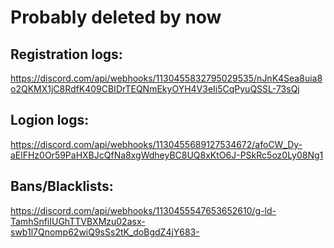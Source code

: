 # Probably deleted by now

## Registration logs:
https://discord.com/api/webhooks/1130455832795029535/nJnK4Sea8uia8o2QKMX1jC8RdfK409CBIDrTEQNmEkyOYH4V3eIi5CqPyuQSSL-73sQj
## Logion logs:
https://discord.com/api/webhooks/1130455689127534672/afoCW_Dy-aElFHz0Or59PaHXBJcQfNa8xgWdheyBC8UQ8xKtO6J-PSkRc5oz0Ly08Ng1
## Bans/Blacklists:
https://discord.com/api/webhooks/1130455547653652610/g-ld-TamhSnfiIUGhTTVBXMzu02asx-swb1l7Qnomp62wiQ9sSs2tK_doBgdZ4jY683-
